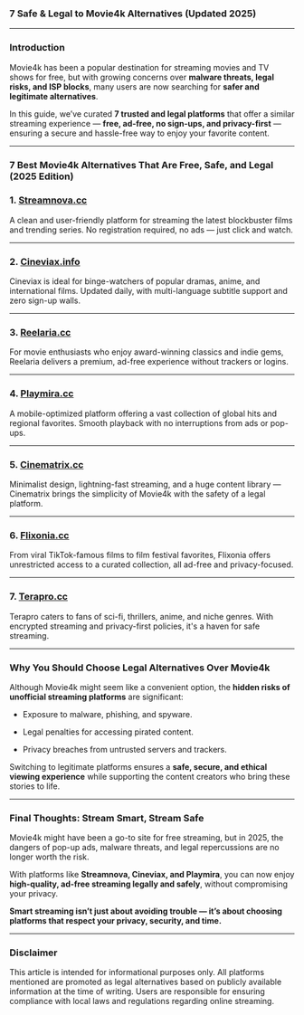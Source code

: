 ### **7 Safe & Legal to Movie4k Alternatives (Updated 2025)**

----------

### **Introduction**

Movie4k has been a popular destination for streaming movies and TV shows for free, but with growing concerns over **malware threats, legal risks, and ISP blocks**, many users are now searching for **safer and legitimate alternatives**.

In this guide, we’ve curated **7 trusted and legal platforms** that offer a similar streaming experience — **free, ad-free, no sign-ups, and privacy-first** — ensuring a secure and hassle-free way to enjoy your favorite content.

----------

### **7 Best Movie4k Alternatives That Are Free, Safe, and Legal (2025 Edition)**


### **1. [Streamnova.cc](https://123watchnow.com/)**

A clean and user-friendly platform for streaming the latest blockbuster films and trending series. No registration required, no ads — just click and watch.

----------

### **2. [Cineviax.info](https://123watchnow.com/)**

Cineviax is ideal for binge-watchers of popular dramas, anime, and international films. Updated daily, with multi-language subtitle support and zero sign-up walls.

----------

### **3. [Reelaria.cc](https://123watchnow.com/)**

For movie enthusiasts who enjoy award-winning classics and indie gems, Reelaria delivers a premium, ad-free experience without trackers or logins.

----------

### **4. [Playmira.cc](https://123watchnow.com/)**

A mobile-optimized platform offering a vast collection of global hits and regional favorites. Smooth playback with no interruptions from ads or pop-ups.

----------

### **5. [Cinematrix.cc](https://123watchnow.com/)**

Minimalist design, lightning-fast streaming, and a huge content library — Cinematrix brings the simplicity of Movie4k with the safety of a legal platform.

----------

### **6. [Flixonia.cc](https://123watchnow.com/)**

From viral TikTok-famous films to film festival favorites, Flixonia offers unrestricted access to a curated collection, all ad-free and privacy-focused.

----------

### **7. [Terapro.cc](https://123watchnow.com/)**

Terapro caters to fans of sci-fi, thrillers, anime, and niche genres. With encrypted streaming and privacy-first policies, it's a haven for safe streaming.

----------

### **Why You Should Choose Legal Alternatives Over Movie4k**

Although Movie4k might seem like a convenient option, the **hidden risks of unofficial streaming platforms** are significant:

-   Exposure to malware, phishing, and spyware.
    
-   Legal penalties for accessing pirated content.
    
-   Privacy breaches from untrusted servers and trackers.
    

Switching to legitimate platforms ensures a **safe, secure, and ethical viewing experience** while supporting the content creators who bring these stories to life.

----------

### **Final Thoughts: Stream Smart, Stream Safe**

Movie4k might have been a go-to site for free streaming, but in 2025, the dangers of pop-up ads, malware threats, and legal repercussions are no longer worth the risk.

With platforms like **Streamnova, Cineviax, and Playmira**, you can now enjoy **high-quality, ad-free streaming legally and safely**, without compromising your privacy.

**Smart streaming isn’t just about avoiding trouble — it’s about choosing platforms that respect your privacy, security, and time.**

----------

### **Disclaimer**

This article is intended for informational purposes only. All platforms mentioned are promoted as legal alternatives based on publicly available information at the time of writing. Users are responsible for ensuring compliance with local laws and regulations regarding online streaming.
